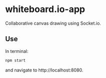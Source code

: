 whiteboard.io-app
==============

Collaborative canvas drawing using Socket.io.

Use
---
In terminal:
```bash
npm start
```
and navigate to http://localhost:8080.
